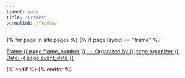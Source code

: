 ```yaml
---
layout: page
title: "Frames"
permalink: /frames/
---
```


{% for page in site.pages %}
  {% if page.layout == "frame" %}
  <p>
  <a class="page-link" href="{{ page.url | prepend: site.baseurl }}">Frame {{ page.frame_number }}, -- Organized by {{ page.organizer }}<br />
  Date: {{ page.event_date }}<br /></a>
  </p>
  {% endif %}
{% endfor %}

